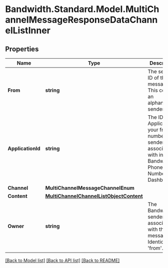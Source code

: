 # Bandwidth.Standard.Model.MultiChannelMessageResponseDataChannelListInner

## Properties

Name | Type | Description | Notes
------------ | ------------- | ------------- | -------------
**From** | **string** | The sender ID of the message. This could be an alphanumeric sender ID. | 
**ApplicationId** | **string** | The ID of the Application your from number or senderId is associated with in the Bandwidth Phone Number Dashboard. | 
**Channel** | **MultiChannelMessageChannelEnum** |  | 
**Content** | [**MultiChannelChannelListObjectContent**](MultiChannelChannelListObjectContent.md) |  | 
**Owner** | **string** | The Bandwidth senderId associated with the message. Identical to &#39;from&#39;. | 

[[Back to Model list]](../README.md#documentation-for-models) [[Back to API list]](../README.md#documentation-for-api-endpoints) [[Back to README]](../README.md)


